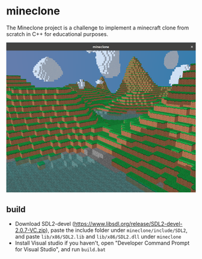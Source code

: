 # mineclone

The Mineclone project is a challenge to implement a minecraft clone from scratch in C++ for educational purposes.

![mineclone screenshot](screenshot.png)

## build

* Download SDL2-devel (https://www.libsdl.org/release/SDL2-devel-2.0.7-VC.zip), paste the include folder under `mineclone/include/SDL2`, and paste `lib/x86/SDL2.lib` and `lib/x86/SDL2.dll` under `mineclone`
* Install Visual studio if you haven't, open "Developer Command Prompt for Visual Studio", and run `build.bat`
